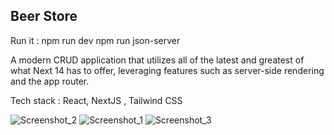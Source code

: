 
## Beer Store

Run it : npm run dev
         npm run json-server

A modern CRUD application that utilizes all of the latest and greatest of what
Next 14 has to offer, leveraging features such as server-side rendering and the app router.

Tech stack : React, NextJS , Tailwind CSS



![Screenshot_2](https://github.com/diaconup/beer-store2/assets/152711917/3acd888b-cad6-4f89-bee6-0fabde56e9ec)
![Screenshot_1](https://github.com/diaconup/beer-store2/assets/152711917/b07e3027-7324-4c34-85c8-5eb678cd8a66)
![Screenshot_3](https://github.com/diaconup/beer-store2/assets/152711917/b8d53514-48eb-4b07-88ca-38e2422d2727)
